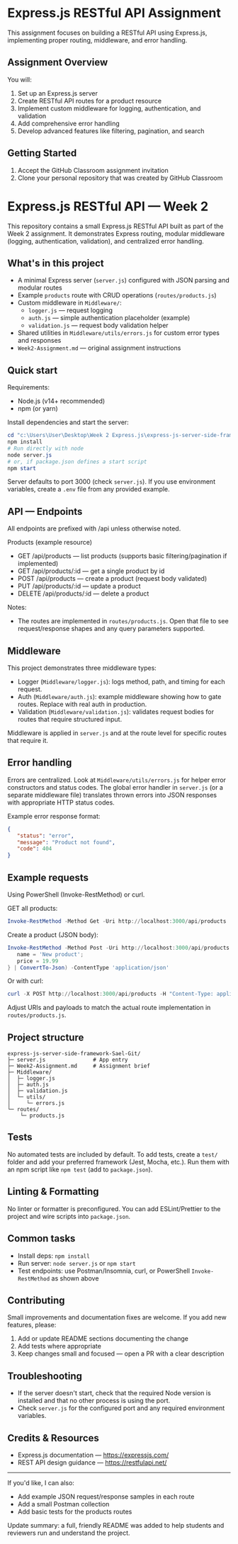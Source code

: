 # Express.js RESTful API Assignment

This assignment focuses on building a RESTful API using Express.js, implementing proper routing, middleware, and error handling.

## Assignment Overview

You will:
1. Set up an Express.js server
2. Create RESTful API routes for a product resource
3. Implement custom middleware for logging, authentication, and validation
4. Add comprehensive error handling
5. Develop advanced features like filtering, pagination, and search

## Getting Started

1. Accept the GitHub Classroom assignment invitation
2. Clone your personal repository that was created by GitHub Classroom
# Express.js RESTful API — Week 2

This repository contains a small Express.js RESTful API built as part of the Week 2 assignment. It demonstrates Express routing, modular middleware (logging, authentication, validation), and centralized error handling.

## What's in this project

- A minimal Express server (`server.js`) configured with JSON parsing and modular routes
- Example `products` route with CRUD operations (`routes/products.js`)
- Custom middleware in `Middleware/`:
   - `logger.js` — request logging
   - `auth.js` — simple authentication placeholder (example)
   - `validation.js` — request body validation helper
- Shared utilities in `Middleware/utils/errors.js` for custom error types and responses
- `Week2-Assignment.md` — original assignment instructions

## Quick start

Requirements:
- Node.js (v14+ recommended)
- npm (or yarn)

Install dependencies and start the server:

```powershell
cd "c:\Users\User\Desktop\Week 2 Express.js\express-js-server-side-framework-Sael-Git"
npm install
# Run directly with node
node server.js
# or, if package.json defines a start script
npm start
```

Server defaults to port 3000 (check `server.js`). If you use environment variables, create a `.env` file from any provided example.

## API — Endpoints

All endpoints are prefixed with /api unless otherwise noted.

Products (example resource)

- GET /api/products — list products (supports basic filtering/pagination if implemented)
- GET /api/products/:id — get a single product by id
- POST /api/products — create a product (request body validated)
- PUT /api/products/:id — update a product
- DELETE /api/products/:id — delete a product

Notes:
- The routes are implemented in `routes/products.js`. Open that file to see request/response shapes and any query parameters supported.

## Middleware

This project demonstrates three middleware types:

- Logger (`Middleware/logger.js`): logs method, path, and timing for each request.
- Auth (`Middleware/auth.js`): example middleware showing how to gate routes. Replace with real auth in production.
- Validation (`Middleware/validation.js`): validates request bodies for routes that require structured input.

Middleware is applied in `server.js` and at the route level for specific routes that require it.

## Error handling

Errors are centralized. Look at `Middleware/utils/errors.js` for helper error constructors and status codes. The global error handler in `server.js` (or a separate middleware file) translates thrown errors into JSON responses with appropriate HTTP status codes.

Example error response format:

```json
{
   "status": "error",
   "message": "Product not found",
   "code": 404
}
```

## Example requests

Using PowerShell (Invoke-RestMethod) or curl.

GET all products:

```powershell
Invoke-RestMethod -Method Get -Uri http://localhost:3000/api/products
```

Create a product (JSON body):

```powershell
Invoke-RestMethod -Method Post -Uri http://localhost:3000/api/products -Body (@{
   name = 'New product';
   price = 19.99
} | ConvertTo-Json) -ContentType 'application/json'
```

Or with curl:

```powershell
curl -X POST http://localhost:3000/api/products -H "Content-Type: application/json" -d '{"name":"New product","price":19.99}'
```

Adjust URIs and payloads to match the actual route implementation in `routes/products.js`.

## Project structure

```
express-js-server-side-framework-Sael-Git/
├─ server.js               # App entry
├─ Week2-Assignment.md     # Assignment brief
├─ Middleware/
│  ├─ logger.js
│  ├─ auth.js
│  ├─ validation.js
│  └─ utils/
│     └─ errors.js
└─ routes/
    └─ products.js
```

## Tests

No automated tests are included by default. To add tests, create a `test/` folder and add your preferred framework (Jest, Mocha, etc.). Run them with an npm script like `npm test` (add to `package.json`).

## Linting & Formatting

No linter or formatter is preconfigured. You can add ESLint/Prettier to the project and wire scripts into `package.json`.

## Common tasks

- Install deps: `npm install`
- Run server: `node server.js` or `npm start`
- Test endpoints: use Postman/Insomnia, curl, or PowerShell `Invoke-RestMethod` as shown above

## Contributing

Small improvements and documentation fixes are welcome. If you add new features, please:

1. Add or update README sections documenting the change
2. Add tests where appropriate
3. Keep changes small and focused — open a PR with a clear description

## Troubleshooting

- If the server doesn't start, check that the required Node version is installed and that no other process is using the port.
- Check `server.js` for the configured port and any required environment variables.

## Credits & Resources

- Express.js documentation — https://expressjs.com/
- REST API design guidance — https://restfulapi.net/

---

If you'd like, I can also:

- Add example JSON request/response samples in each route
- Add a small Postman collection
- Add basic tests for the products routes

Update summary: a full, friendly README was added to help students and reviewers run and understand the project.
